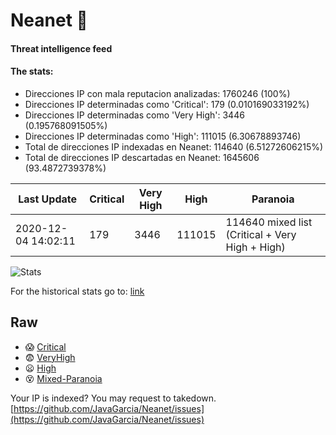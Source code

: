 # Neanet :hocho:
#### Threat intelligence feed
#### The stats:

- Direcciones IP con mala reputacion analizadas: 1760246 (100%)
- Direcciones IP determinadas como 'Critical':  179 (0.010169033192%)
- Direcciones IP determinadas como 'Very High':  3446 (0.195768091505%)
- Direcciones IP determinadas como 'High':  111015 (6.30678893746)
- Total de direcciones IP indexadas en Neanet:  114640 (6.51272606215%)
- Total de direcciones IP descartadas en Neanet:  1645606 (93.4872739378%)

| Last Update | Critical | Very High | High | Paranoia |
| --- | --- | --- | --- | --- |
| 2020-12-04 14:02:11 | 179 | 3446 | 111015 | 114640 mixed list (Critical + Very High + High)|

![Stats](https://docs.google.com/spreadsheets/d/e/2PACX-1vSnaNMIXVabIpDJjufMlzH7poXnshF3mgd8Is1g9ytUEzVsP5my4Trn8f-xkoLLQ38xpL3HtmUexLo6/pubchart?oid=501124687&format=image)

For the historical stats go to: [link](/stats.csv)
## Raw
- :scream: [Critical](https://raw.githubusercontent.com/JavaGarcia/Neanet/master/blacklists/neanet_critical.txt)
- :fearful: [VeryHigh](https://raw.githubusercontent.com/JavaGarcia/Neanet/master/blacklists/neanet_veryHigh.txtt)
- :frowning: [High](https://raw.githubusercontent.com/JavaGarcia/Neanet/master/blacklists/neanet_high.txt)
- :dizzy_face: [Mixed-Paranoia](https://raw.githubusercontent.com/JavaGarcia/Neanet/master/blacklists/neanet_all.txt)


Your IP is indexed? You may request to takedown. [https://github.com/JavaGarcia/Neanet/issues](https://github.com/JavaGarcia/Neanet/issues)






















































































































































































































































































































































































































































































































































































































































































































































































































































































































































































































































































































































































































































































































































































































































































































































































































































































































































































































































































































































































































































































































































































































































































































































































































































































































































































































































